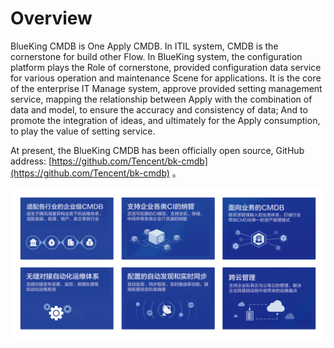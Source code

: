  # Overview 

 BlueKing CMDB is One Apply CMDB. In ITIL system, CMDB is the cornerstone for build other Flow. In BlueKing system, the configuration platform plays the Role of cornerstone, provided configuration data service for various operation and maintenance Scene for applications.  It is the core of the enterprise IT Manage system, approve provided setting management service, mapping the relationship between Apply with the combination of data and model, to ensure the accuracy and consistency of data; And to promote the integration of ideas, and ultimately for the Apply consumption, to play the value of setting service. 

 At present, the BlueKing CMDB has been officially open source, GitHub address: [https://github.com/Tencent/bk-cmdb](https://github.com/Tencent/bk-cmdb) 。

 ![fuction](../media/function.png) 